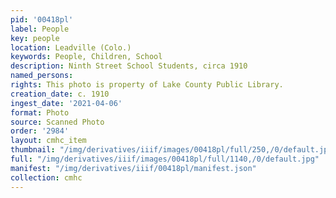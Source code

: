 ```yaml
---
pid: '00418pl'
label: People
key: people
location: Leadville (Colo.)
keywords: People, Children, School
description: Ninth Street School Students, circa 1910
named_persons: 
rights: This photo is property of Lake County Public Library.
creation_date: c. 1910
ingest_date: '2021-04-06'
format: Photo
source: Scanned Photo
order: '2984'
layout: cmhc_item
thumbnail: "/img/derivatives/iiif/images/00418pl/full/250,/0/default.jpg"
full: "/img/derivatives/iiif/images/00418pl/full/1140,/0/default.jpg"
manifest: "/img/derivatives/iiif/00418pl/manifest.json"
collection: cmhc
---
```


